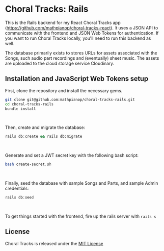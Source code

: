 # Choral Tracks: Rails

This is the Rails backend for my React Choral Tracks app (https://github.com/mathpianop/choral-tracks-react). It uses a JSON API to communicate with the frontend and JSON Web Tokens for authentication. If you want to run Choral Tracks locally, you'll need to run this backend as well.

The database primarily exists to stores URLs for assets associated with the Songs, such audio part recordings and (eventually) sheet music. The assets are uploaded to the cloud storage service Cloudinary.

## Installation and JavaScript Web Tokens setup

First, clone the repository and install the necessary gems.

```bash
git clone git@github.com:mathpianop/choral-tracks-rails.git
cd choral-tracks-rails
bundle install
```
<br>

Then, create and migrate the database:

```bash
rails db:create && rails db:migrate
```
<br>

Generate and set a JWT secret key with the following bash script:

```bash
bash create-secret.sh
```
<br>

Finally, seed the database with sample Songs and Parts, and sample Admin credentials:
```bash
rails db:seed
```
<br>

To get things started with the frontend, fire up the rails server with `rails s`

## License

Choral Tracks is released under the [MIT License](https://opensource.org/licenses/MIT)